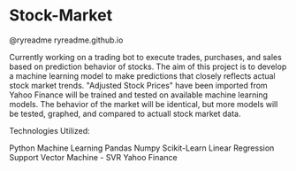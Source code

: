 # Stock-Market
@ryreadme
ryreadme.github.io


Currently working on a trading bot to execute trades, purchases, and sales based on prediction behavior of stocks.
The aim of this project is to develop a machine learning model to make predictions that closely reflects actual stock market trends.
"Adjusted Stock Prices" have been imported from Yahoo Finance will be trained and tested on available machine learning models.
The behavior of the market will be identical, but more models will be tested, graphed, and compared to actuall stock market data.

Technologies Utilized:

Python
Machine Learning
Pandas
Numpy
Scikit-Learn
Linear Regression
Support Vector Machine - SVR
Yahoo Finance
